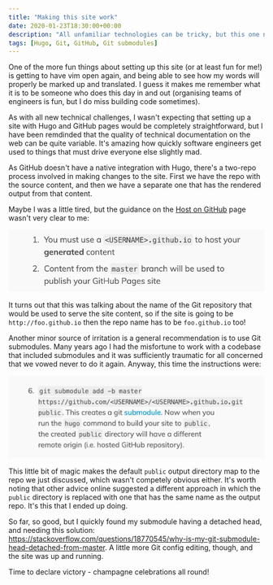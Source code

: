 ```yaml
---
title: "Making this site work"
date: 2020-01-23T18:30:00+00:00
description: "All unfamiliar technologies can be tricky, but this one needed a little more work than I'd hoped"
tags: [Hugo, Git, GitHub, Git submodules]
---
```

One of the more fun things about setting up this site (or at least fun for me!) is getting to have vim open
again, and being able to see how my words will properly be marked up and translated.  I guess it makes me remember
what it is to be someone who does this day in and out (organising teams of engineers is fun, but I do miss building code
sometimes).

As with all new technical challenges, I wasn't expecting that setting up a site with Hugo and GitHub pages would be
completely straightforward, but I have been remdinded that the quality of technical documentation on the web can be quite
variable.  It's amazing how quickly software engineers get used to things that must drive everyone else slightly
mad.

As GitHub doesn't have a native integration with Hugo, there's a two-repo process involved in making changes to the site.
First we have the repo with the source content, and then we have a separate one that has the rendered output from that
content.

Maybe I was a little tired, but the guidance on the
[Host on GitHub](https://gohugo.io/hosting-and-deployment/hosting-on-github/) page wasn't very clear to me:

![](./hugo-inst-1.png)

It turns out that this was talking about the name of the Git repository that would be used to serve the site content,
so if the site is going to be `http://foo.github.io` then the repo name has to be `foo.github.io` too!

Another minor source of irritation is a general recommendation is to use Git submodules.  Many years ago I had the
misfortune to work with a codebase that included submodules and it was sufficiently traumatic for all concerned that we vowed
never to do it again.  Anyway, this time the instructions were:

![](./hugo-inst-2.png)

This little bit of magic makes the default `public` output directory map to the repo we just discussed, which wasn't
competely obvious either.  It's worth noting that other advice online suggested a different approach in which the `public`
directory is replaced with one that has the same name as the output repo.  It's this that I ended up doing.

So far, so good, but I quickly found my submodule having a detached head, and needing this solution:
https://stackoverflow.com/questions/18770545/why-is-my-git-submodule-head-detached-from-master.  A little more Git config
editing, though, and the site was up and running.

Time to declare victory - champagne celebrations all round!
